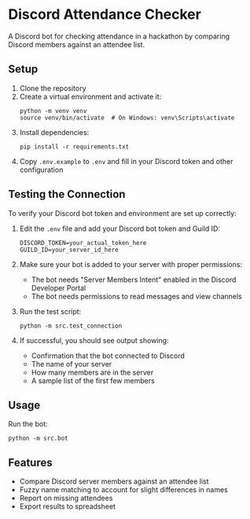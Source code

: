 # Discord Attendance Checker

A Discord bot for checking attendance in a hackathon by comparing Discord members against an attendee list.

## Setup

1. Clone the repository
2. Create a virtual environment and activate it:
   ```
   python -m venv venv
   source venv/bin/activate  # On Windows: venv\Scripts\activate
   ```
3. Install dependencies:
   ```
   pip install -r requirements.txt
   ```
4. Copy `.env.example` to `.env` and fill in your Discord token and other configuration

## Testing the Connection

To verify your Discord bot token and environment are set up correctly:

1. Edit the `.env` file and add your Discord bot token and Guild ID:
   ```
   DISCORD_TOKEN=your_actual_token_here
   GUILD_ID=your_server_id_here
   ```

2. Make sure your bot is added to your server with proper permissions:
   - The bot needs "Server Members Intent" enabled in the Discord Developer Portal
   - The bot needs permissions to read messages and view channels

3. Run the test script:
   ```
   python -m src.test_connection
   ```

4. If successful, you should see output showing:
   - Confirmation that the bot connected to Discord
   - The name of your server
   - How many members are in the server
   - A sample list of the first few members

## Usage

Run the bot:

```
python -m src.bot
```

## Features

- Compare Discord server members against an attendee list
- Fuzzy name matching to account for slight differences in names
- Report on missing attendees
- Export results to spreadsheet